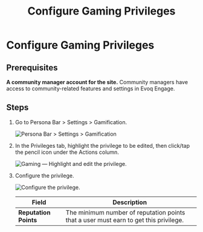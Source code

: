 ﻿---
uid: configure-gaming-privileges
locale: en
title: Configure Gaming Privileges
dnneditions: Evoq Engage
dnnversion: 09.02.00
related-topics: configure-gaming-actions,create-badge,edit-badge,delete-badge
---

# Configure Gaming Privileges

## Prerequisites

**A community manager account for the site.** Community managers have access to community-related features and settings in Evoq Engage.

## Steps

1.  Go to Persona Bar \> Settings \> Gamification.
    
    ![Persona Bar > Settings > Gamification](/images/scr-pbar-mod-Settings-E91.png)
    
2.  In the Privileges tab, highlight the privilege to be edited, then click/tap the pencil icon under the Actions column.
    
      
    
    ![Gaming — Highlight and edit the privilege.](/images/scr-Gaming-PrivilegesActions-Edit.png)
    
      
    
3.  Configure the privilege.
    
      
    
    ![Configure the privilege.](/images/scr-Gaming-PrivilegesEdit.png)
    
      
    
    |**Field**|**Description**|
    |---|---|
    |**Reputation Points**|The minimum number of reputation points that a user must earn to get this privilege.|
